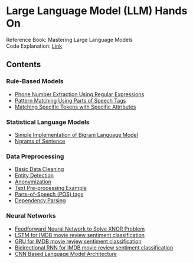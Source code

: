 # Large Language Model (LLM) Hands On

Reference Book: Mastering Large Language Models<br>
Code Explanation: [Link](https://chatgpt.com/share/c9859544-85b4-4cbc-9998-015096c9e627)

## Contents
### Rule-Based Models
*    [Phone Number Extraction Using Regular Expressions](https://github.com/Mahiyat/llm-hands-on/blob/master/Rule-Based%20Models/Phone%20Number%20Extractor.ipynb)
*    [Pattern Matching Using Parts of Speech Tags](https://github.com/Mahiyat/llm-hands-on/blob/master/Rule-Based%20Models/Pattern%20Matching%20Using%20Parts%20of%20Speech%20Tags.ipynb)
*    [Matching Specific Tokens with Specific Attributes](https://github.com/Mahiyat/llm-hands-on/blob/master/Rule-Based%20Models/Matching%20Specific%20Tokens%20with%20Specific%20Attributes.ipynb)

### Statistical Language Models
*    [Simple Implementation of Bigram Language Model](https://github.com/Mahiyat/llm-hands-on/blob/master/Statistical%20Language%20Models/Simple%20Implementation%20of%20Bigram%20LM.ipynb)
*    [Ngrams of Sentence](https://github.com/Mahiyat/llm-hands-on/blob/master/Statistical%20Language%20Models/Ngrams%20of%20Sentence.ipynb)

### Data Preprocessing
*    [Basic Data Cleaning](https://github.com/Mahiyat/llm-hands-on/blob/master/Data%20Preprocessing/Basic%20Data%20Cleaning.ipynb)
*    [Entity Detection](https://github.com/Mahiyat/llm-hands-on/blob/master/Data%20Preprocessing/Entity%20Detection.ipynb)
*    [Anonymization](https://github.com/Mahiyat/llm-hands-on/blob/master/Data%20Preprocessing/Anonymization.ipynb)
*    [Text Pre-processing Example](https://github.com/Mahiyat/llm-hands-on/blob/master/Data%20Preprocessing/Text%20Pre-processing%20Example.ipynb)
*    [Parts-of-Speech (POS) tags](https://github.com/Mahiyat/llm-hands-on/blob/master/Data%20Preprocessing/Parts-of-Speech%20(POS)%20tags.ipynb)
*    [Dependency Parsing](https://github.com/Mahiyat/llm-hands-on/blob/master/Data%20Preprocessing/Dependency%20Parsing.ipynb)

### Neural Networks
*    [Feedforward Neural Network to Solve XNOR Problem](https://github.com/Mahiyat/llm-hands-on/blob/master/Neural%20Networks/Feedforward%20Neural%20Network.ipynb)
*    [LSTM for IMDB movie review sentiment classification](https://github.com/Mahiyat/llm-hands-on/blob/master/Neural%20Networks/LSTM.ipynb)
*    [GRU for IMDB movie review sentiment classification](https://github.com/Mahiyat/llm-hands-on/blob/master/Neural%20Networks/GRU.ipynb)
*    [Bidirectional RNN for IMDB movie review sentiment classification](https://github.com/Mahiyat/llm-hands-on/blob/master/Neural%20Networks/Bidirectional%20RNN.ipynb)
*    [CNN Based Language Model Architecture](https://github.com/Mahiyat/llm-hands-on/blob/master/Neural%20Networks/CNN%20Based%20Language%20Model%20Architecture.ipynb)
